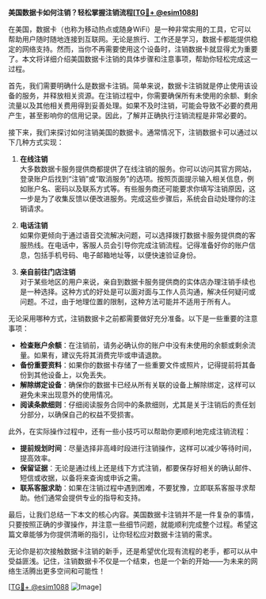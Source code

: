 **美国数据卡如何注销？轻松掌握注销流程[[TG💪+ @esim1088](https://t.me/s/esim1088)]**

在美国，数据卡（也称为移动热点或随身WiFi）是一种非常实用的工具，它可以帮助用户随时随地连接到互联网。无论是旅行、工作还是学习，数据卡都能提供稳定的网络支持。然而，当你不再需要使用这个设备时，注销数据卡就显得尤为重要了。本文将详细介绍美国数据卡注销的具体步骤和注意事项，帮助你轻松完成这一过程。

首先，我们需要明确什么是数据卡注销。简单来说，数据卡注销就是停止使用该设备的服务，并释放相关资源。在注销过程中，你需要确保所有未使用的余额、剩余流量以及其他相关费用得到妥善处理。如果不及时注销，可能会导致不必要的费用产生，甚至影响你的信用记录。因此，了解并正确执行注销流程是非常必要的。

接下来，我们来探讨如何注销美国的数据卡。通常情况下，注销数据卡可以通过以下几种方式实现：

1. **在线注销**  
   大多数数据卡服务提供商都提供了在线注销的服务。你可以访问其官方网站，登录账户后找到“注销”或“取消服务”的选项。按照页面提示输入相关信息，例如账户名、密码以及联系方式等。有些服务商还可能要求你填写注销原因，这一步是为了收集反馈以便改进服务。完成这些步骤后，系统会自动处理你的注销请求。

2. **电话注销**  
   如果你更倾向于通过语音交流解决问题，可以选择拨打数据卡服务提供商的客服热线。在电话中，客服人员会引导你完成注销流程。记得准备好你的账户信息，包括手机号码、电子邮箱地址等，以便快速验证身份。

3. **亲自前往门店注销**  
   对于某些地区的用户来说，亲自到数据卡服务提供商的实体店办理注销手续也是一种选择。这种方式的好处是可以面对面与工作人员沟通，解决任何疑问或问题。不过，由于地理位置的限制，这种方法可能并不适用于所有人。

无论采用哪种方式，注销数据卡之前都需要做好充分准备。以下是一些重要的注意事项：

- **检查账户余额**：在注销前，请务必确认你的账户中没有未使用的余额或剩余流量。如果有，建议先将其消费完毕或申请退款。
- **备份重要资料**：如果你的数据卡存储了一些重要文件或照片，记得提前将其备份到其他设备上，以免丢失。
- **解除绑定设备**：确保你的数据卡已经从所有关联的设备上解除绑定，这样可以避免未来出现意外的使用情况。
- **阅读条款细则**：仔细阅读服务合同中的条款细则，尤其是关于注销后的责任划分部分，以确保自己的权益不受损害。

此外，在实际操作过程中，还有一些小技巧可以帮助你更顺利地完成注销流程：

- **提前规划时间**：尽量选择非高峰时段进行注销操作，这样可以减少等待时间，提高效率。
- **保留证据**：无论是通过线上还是线下方式注销，都要保存好相关的确认邮件、短信或收据，以备将来查询或申诉之需。
- **联系客服求助**：如果在注销过程中遇到困难，不要犹豫，立即联系客服寻求帮助。他们通常会提供专业的指导和支持。

最后，让我们总结一下本文的核心内容。美国数据卡注销并不是一件复杂的事情，只要按照正确的步骤操作，并注意一些细节问题，就能顺利完成整个过程。希望这篇文章能够为你提供清晰的指引，让你轻松应对数据卡注销的需求。

无论你是初次接触数据卡注销的新手，还是希望优化现有流程的老手，都可以从中受益匪浅。记住，注销数据卡不仅是一个结束，也是一个新的开始——为未来的网络生活腾出更多空间和可能性！

[[TG💪+ @esim1088](https://t.me/s/esim1088) ![Image](https://i.postimg.cc/4NQfJmqS/Snipaste-2025-05-13-00-14-12.png)]